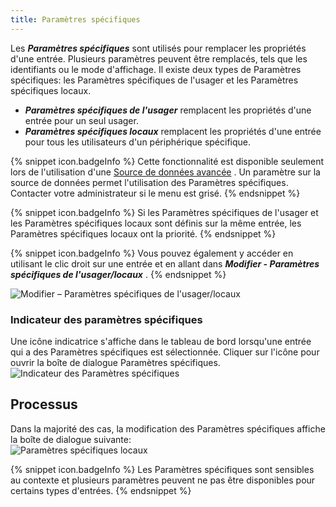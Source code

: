 ```yaml
---
title: Paramètres spécifiques
---
```

Les ***Paramètres spécifiques*** sont utilisés pour remplacer les propriétés d&apos;une entrée. Plusieurs paramètres peuvent être remplacés, tels que les identifiants ou le mode d&apos;affichage. Il existe deux types de Paramètres spécifiques: les Paramètres spécifiques de l&apos;usager et les Paramètres spécifiques locaux.  

* ***Paramètres spécifiques de l&apos;usager*** remplacent les propriétés d&apos;une entrée pour un seul usager. 
* ***Paramètres spécifiques locaux*** remplacent les propriétés d&apos;une entrée pour tous les utilisateurs d&apos;un périphérique spécifique. 

{% snippet icon.badgeInfo %} 
Cette fonctionnalité est disponible seulement lors de l&apos;utilisation d&apos;une [Source de données avancée](/fr/rdm/windows/data-sources/data-sources-types/advanced-data-sources/) . Un paramètre sur la source de données permet l&apos;utilisation des Paramètres spécifiques. Contacter votre administrateur si le menu est grisé. 
{% endsnippet %}
 
{% snippet icon.badgeInfo %} 
Si les Paramètres spécifiques de l&apos;usager et les Paramètres spécifiques locaux sont définis sur la même entrée, les Paramètres spécifiques locaux ont la priorité. 
{% endsnippet %}
 
{% snippet icon.badgeInfo %} 
Vous pouvez également y accéder en utilisant le clic droit sur une entrée et en allant dans ***Modifier - Paramètres spécifiques de l&apos;usager/locaux*** . 
{% endsnippet %}
 
![Modifier – Paramètres spécifiques de l'usager/locaux](/img/fr/rdm/windows/clip10214.png) 

### Indicateur des paramètres spécifiques 

Une icône indicatrice s&apos;affiche dans le tableau de bord lorsqu&apos;une entrée qui a des Paramètres spécifiques est sélectionnée. Cliquer sur l&apos;icône pour ouvrir la boîte de dialogue Paramètres spécifiques.  
![Indicateur des Paramètres spécifiques](/img/fr/rdm/windows/clip10215.png) 

## Processus 

Dans la majorité des cas, la modification des Paramètres spécifiques affiche la boîte de dialogue suivante:  
![Paramètres spécifiques locaux](/img/fr/rdm/windows/clip10216.png) 

{% snippet icon.badgeInfo %} 
Les Paramètres spécifiques sont sensibles au contexte et plusieurs paramètres peuvent ne pas être disponibles pour certains types d&apos;entrées. 
{% endsnippet %}
 

